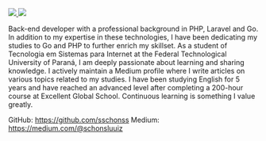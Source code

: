 <a href="https://github.com/sschonss/github-stats">
<img src="https://github.com/sschonss/github-stats/blob/master/generated/overview.svg#gh-dark-mode-only" />
<img src="https://github.com/sschonss/github-stats/blob/master/generated/languages.svg#gh-dark-mode-only" />
</a>

Back-end developer with a professional background in PHP, Laravel and Go. In addition to my expertise in these technologies, I have been dedicating my studies to Go and PHP to further enrich my skillset. As a student of Tecnologia em Sistemas para Internet at the Federal Technological University of Paraná, I am deeply passionate about learning and sharing knowledge. I actively maintain a Medium profile where I write articles on various topics related to my studies. I have been studying English for 5 years and have reached an advanced level after completing a 200-hour course at Excellent Global School. Continuous learning is something I value greatly.

GitHub: https://github.com/sschonss
Medium: https://medium.com/@schonsluuiz
